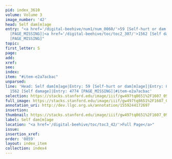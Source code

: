 ```yaml
---
pid: index_3610
volume: Volume 3
image_number: '42'
head: Self dam[m]age
entry: "<a href='/digital-beehive/num1/num_0060/'>59 [Self-hurt or dam[m]age]</a>|862
  [PAGE_MISSING]|<a href='/digital-beehive/toc/toc2_307/'>1562 [Self damage]</a>|4774
  [PAGE_MISSING]"
topic: 
first_letter: S
page: 
add: 
xref: 
see: 
index: 
item: "#item-e2a7acbac"
unparsed: 
line: 'Head: Self dam[m]age|Entry: 59 [Self-hurt or dam[m]age]|Entry: 862 [PAGE_MISSING]|Entry:
  1562 [Self damage]|Entry: 4774 [PAGE_MISSING]|#item-e2a7acbac'
selection: https://stacks.stanford.edu/image/iiif/gw497tq8651%2F1607_0985/409,890,800,141/full/0/default.jpg
full_image: https://stacks.stanford.edu/image/iiif/gw497tq8651%2F1607_0985/full/full/0/default.jpg
annotation_uri: http://dev.llgc.org.uk/annotation/1559244172697
insertion: 
thumbnail: https://stacks.stanford.edu/image/iiif/gw497tq8651%2F1607_0985/409,890,800,141/150,/0/default.jpg
label: Self dam[m]age
location: "<a href='/digital-beehive/toc/toc3_42/'>Full Page</a>"
issue: 
insertion_xref: 
order: '0859'
layout: index_item
collection: index4
---
```


